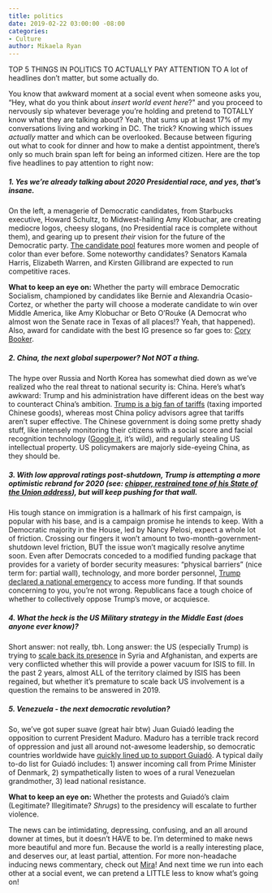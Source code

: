 ```yaml
---
title: politics
date: 2019-02-22 03:00:00 -08:00
categories:
- Culture
author: Mikaela Ryan
---
```


TOP 5 THINGS IN POLITICS TO ACTUALLY PAY ATTENTION TO 
A lot of headlines don’t matter, but some actually do. 

You know that awkward moment at a social event when someone asks you, “Hey, what do you think about *insert world event here*?" and you proceed to nervously sip whatever beverage you’re holding and pretend to TOTALLY know what they are talking about? Yeah, that sums up at least 17% of my conversations living and working in DC. The trick? Knowing which issues _actually_ matter and which can be overlooked. Because between figuring out what to cook for dinner and how to make a dentist appointment, there’s only so much brain span left for being an informed citizen. Here are the top five headlines to pay attention to right now: 

##### 1. Yes we’re already talking about 2020 Presidential race, and yes, that’s insane. 

On the left, a menagerie of Democratic candidates, from Starbucks executive, Howard Schultz, to Midwest-hailing Amy Klobuchar, are creating mediocre logos, cheesy slogans, (no Presidential race is complete without them), and gearing up to present *their* vision for the future of the Democratic party. [The candidate pool](https://www.axios.com/2020-presidential-election-candidates-announce-running-15472039-9bf49de4-351a-46b3-bdde-b980947b21ea.html) features more women and people of color than ever before. Some noteworthy candidates? Senators Kamala Harris, Elizabeth Warren, and Kirsten Gillibrand are expected to run competitive races. 

**What to keep an eye on:** Whether the party will embrace Democratic Socialism, championed by candidates like Bernie and Alexandria Ocasio-Cortez, or whether the party will choose a moderate candidate to win over Middle America, like Amy Klobuchar or Beto O’Rouke (A Democrat who almost won the Senate race in Texas of all places!? Yeah, that happened). Also, award for candidate with the best IG presence so far goes to: [Cory Booker](https://www.instagram.com/corybooker/). 

##### 2. China, the next global superpower? Not NOT a thing. 

The hype over Russia and North Korea has somewhat died down as we’ve realized who the real threat to national security is: China. Here’s what’s awkward: Trump and his administration have different ideas on the best way to counteract China’s ambition. [Trump is a big fan of tariffs](https://www.forbes.com/sites/kenrapoza/2019/02/17/dear-china-get-ready-for-25-tariffs/#3f4a98755935) (taxing imported Chinese goods), whereas most China policy advisors agree that tariffs aren’t super effective. The Chinese government is doing some pretty shady stuff, like intensely monitoring their citizens with a social score and facial recognition technology ([Google it](http://fortune.com/2018/10/28/in-china-facial-recognition-tech-is-watching-you/), it’s wild), and regularly stealing US intellectual property. US policymakers are majorly side-eyeing China, as they should be. 

##### 3. With low approval ratings post-shutdown, Trump is attempting a more optimistic rebrand for 2020 (see: [chipper, restrained tone of his State of the Union address](https://www.wsj.com/livecoverage/trump-state-of-the-union-address-2018/card/1517366191)), but will keep pushing for that wall.

His tough stance on immigration is a hallmark of his first campaign, is popular with his base, and is a campaign promise he intends to keep. With a Democratic majority in the House, led by Nancy Pelosi, expect a whole lot of friction. Crossing our fingers it won’t amount to two-month-government-shutdown level friction, BUT the issue won’t magically resolve anytime soon. Even after Democrats conceded to a modified funding package that provides for a variety of border security measures: “physical barriers” (nice term for: partial wall), technology, and more border personnel, [Trump declared a national emergency](https://www.nytimes.com/2019/02/15/us/politics/national-emergency-trump.html) to access more funding. If that sounds concerning to you, you’re not wrong. Republicans face a tough choice of whether to collectively oppose Trump’s move, or acquiesce.

##### 4. What the heck is the US Military strategy in the Middle East (does anyone ever know)? 

Short answer: not really, tbh. Long answer: the US (especially Trump) is trying to [scale back its presence](https://www.nytimes.com/2019/01/11/world/middleeast/syria-withdraw-mideast-us.html) in Syria and Afghanistan, and experts are very conflicted whether this will provide a power vacuum for ISIS to fill. In the past 2 years, almost ALL of the territory claimed by ISIS has been regained, but whether it’s premature to scale back US involvement is a question the remains to be answered in 2019. 

##### 5. Venezuela - the next democratic revolution? 

So, we’ve got super suave (great hair btw) Juan Guiadó leading the opposition to current President Maduro. Maduro has a terrible track record of oppression and just all around not-awesome leadership, so democratic countries worldwide have [quickly lined up to support Guiadó](https://www.bbc.com/news/world-latin-america-47268039). A typical daily to-do list for Guiadó includes: 1) answer incoming call from Prime Minister of Denmark, 2) sympathetically listen to woes of a rural Venezuelan grandmother, 3) lead national resistance.

**What to keep an eye on:** Whether the protests and Guiadó’s claim (Legitimate? Illegitimate? *Shrugs*) to the presidency will escalate to further violence.

The news can be intimidating, depressing, confusing, and an all around downer at times, but it doesn’t HAVE to be. I’m determined to make news more beautiful and more fun. Because the world is a really interesting place, and deserves our, at least partial, attention. For more non-headache inducing news commentary, check out [Mira](https://www.heymira.co/)! And next time we run into each other at a social event, we can pretend a LITTLE less to know what’s going on! 